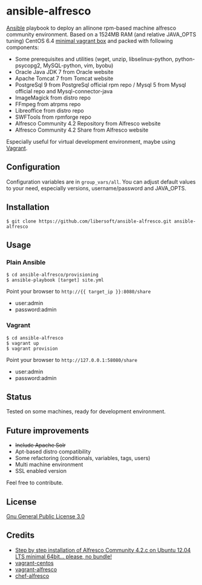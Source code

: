 # ansible-alfresco

[Ansible](http://www.ansible.com/home) playbook to deploy an allinone rpm-based machine alfresco community environment. Based on a 1524MB RAM (and relative JAVA_OPTS tuning) CentOS 6.4 [minimal vagrant box](https://github.com/2creatives/vagrant-centos/releases/tag/v6.5.1) and packed with following components:

*   Some prerequisites and utilities (wget, unzip, libselinux-python, python-psycopg2, MySQL-python, vim, byobu)
*   Oracle Java JDK 7 from Oracle website
*   Apache Tomcat 7 from Tomcat website
*   PostgreSql 9 from PostgreSql official rpm repo / Mysql 5 from Mysql official repo and Mysql-connector-java
*   ImageMagick from distro repo
*   FFmpeg from atrpms repo
*   Libreoffice from distro repo
*   SWFTools from rpmforge repo
*   Alfresco Community 4.2 Repository from Alfresco website
*   Alfresco Community 4.2 Share from Alfresco website

Especially useful for virtual development environment, maybe using [Vagrant](http://www.vagrantup.com/).

## Configuration

Configuration variables are in `group_vars/all`. You can adjust default values to your need, especially versions, username/password and JAVA_OPTS.

## Installation

    $ git clone https://github.com/libersoft/ansible-alfresco.git ansible-alfresco

## Usage


### Plain Ansible

    $ cd ansible-alfresco/provisioning
    $ ansible-playbook [target] site.yml

Point your browser to `http://{{ target_ip }}:8080/share`

*   user:admin
*   password:admin

### Vagrant

    $ cd ansible-alfresco
    $ vagrant up
    $ vagrant provision
    
Point your browser to `http://127.0.0.1:58080/share`

*   user:admin
*   password:admin

## Status

Tested on some machines, ready for development environment.

## Future improvements

*   ~~Include Apache Solr~~
*   Apt-based distro compatibility
*   Some refactoring (conditionals, variables, tags, users)
*   Multi machine environment
*   SSL enabled version

Feel free to contribute.

## License

[Gnu General Public License 3.0](https://www.gnu.org/licenses/gpl.html)

## Credits
*   [Step by step installation of Alfresco Community 4.2.c on Ubuntu 12.04 LTS minimal 64bit… please, no bundle!](http://fcorti.com/2013/01/09/installation-alfresco-4-2-c-on-ubuntu/)
*   [vagrant-centos](https://github.com/2creatives/vagrant-centos)
*   [vagrant-alfresco](https://github.com/maoo/vagrant-alfresco)
*   [chef-alfresco](https://github.com/maoo/chef-alfresco)
